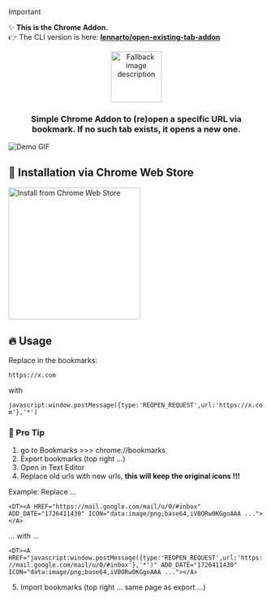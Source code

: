 > [!IMPORTANT]
> ✨ **This is the Chrome Addon.**  
> 👉 The CLI version is here: **[lennarto/open-existing-tab-addon](https://github.com/lennarto/reopen-existing-tab)**



<div align="center">
<picture>
  <source media="(prefers-color-scheme: dark)" srcset="icons/icon-512.png" width="100">
  <source media="(prefers-color-scheme: light)" srcset="images/logo_light.svg" width="100">
  <img alt="Fallback image description" src="icons/icon-512.png" width="300">
</picture>
</div>

<h3 align="center">
    Simple Chrome Addon to (re)open a specific URL via bookmark. If no such tab exists, it opens a new one.
</h3>

<img src="images/demo.gif" alt="Demo GIF" >

## 🚀 Installation via Chrome Web Store

<a href="https://chromewebstore.google.com/detail/outlook-web-copy-link/apfgdjfahgmocjbiiackcfhilgpcjgoe?hl=de&authuser=1">
  <img src="icons/chrome_web_store.png" alt="Install from Chrome Web Store" width="260"/>
</a>


## 🔥 Usage 
Replace in the bookmarks:

```https://x.com```

with

```javascript:window.postMessage({type:'REOPEN_REQUEST',url:'https://x.com'},'*')```

### 💪 Pro Tip
1. go to Bookmarks >>> chrome://bookmarks
2. Export bookmarks (top right ...)
3. Open in Text Editor
4. Replace old urls with new urls, **</b>this will keep the original icons !!!**

Example: Replace ...

```<DT><A HREF="https://mail.google.com/mail/u/0/#inbox" ADD_DATE="1726411430" ICON="data:image/png;base64,iVBORw0KGgoAAA ..."></A>```

... with ... 

```<DT><A HREF="javascript:window.postMessage({type:'REOPEN_REQUEST',url:'https://mail.google.com/mail/u/0/#inbox'},'*')" ADD_DATE="1726411430" ICON="data:image/png;base64,iVBORw0KGgoAAA ..."></A>```

5. Import bookmarks (top right ... same page as export ...)